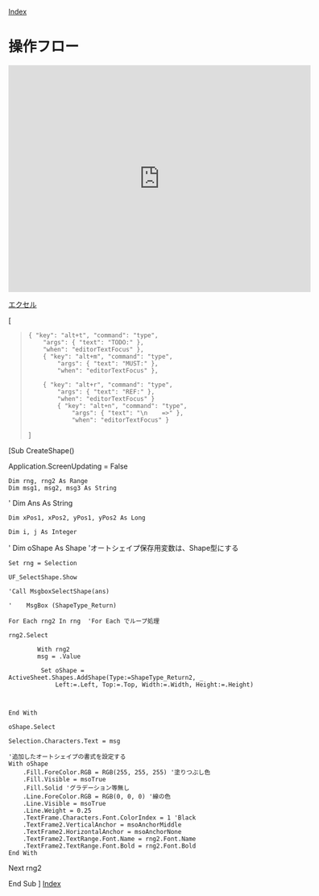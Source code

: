 [Index](../index.md)

# 操作フロー

<iframe src="https://www.google.com/maps/embed?pb=!1m18!1m12!1m3!1d208929.8810166121!2d136.86177914638614!3d35.094732191304296!2m3!1f0!2f0!3f0!3m2!1i1024!2i768!4f13.1!3m3!1m2!1s0x60037d289900c0d3%3A0x3ad975b4d8e88fdd!2z5qG254ut6ZaT5Y-k5oim5aC05YWs5ZyS!5e0!3m2!1sja!2sjp!4v1699783878115!5m2!1sja!2sjp" width="600" height="450" style="border:0;" allowfullscreen="" loading="lazy" referrerpolicy="no-referrer-when-downgrade"></iframe>


[エクセル](./D365基本操作フロー_2023-07-22.xlsx)


 [
>     { "key": "alt+t", "command": "type",
>         "args": { "text": "TODO:" },
>         "when": "editorTextFocus" },
>         { "key": "alt+m", "command": "type",
>             "args": { "text": "MUST:" },
>             "when": "editorTextFocus" },
>      
>         { "key": "alt+r", "command": "type",
>             "args": { "text": "REF:" },
>             "when": "editorTextFocus" }        
>             { "key": "alt+n", "command": "type",
>                 "args": { "text": "\n    =>" },
>                 "when": "editorTextFocus" }        
> ]



[Sub CreateShape()


Application.ScreenUpdating = False

    Dim rng, rng2 As Range
    Dim msg1, msg2, msg3 As String
    
 '   Dim Ans As String
    
   
    Dim xPos1, xPos2, yPos1, yPos2 As Long
    
    Dim i, j As Integer
    
   ' Dim oShape As Shape 'オートシェイプ保存用変数は、Shape型にする

    Set rng = Selection
    
    UF_SelectShape.Show
    
    'Call MsgboxSelectShape(ans)
    
    '    MsgBox (ShapeType_Return)

    For Each rng2 In rng  'For Each でループ処理
        
    rng2.Select
            
            With rng2
            msg = .Value
            
             Set oShape = ActiveSheet.Shapes.AddShape(Type:=ShapeType_Return2, _
                 Left:=.Left, Top:=.Top, Width:=.Width, Height:=.Height)
             
             
           
    End With
            
    oShape.Select
    
    Selection.Characters.Text = msg

    '追加したオートシェイプの書式を設定する
    With oShape
        .Fill.ForeColor.RGB = RGB(255, 255, 255) '塗りつぶし色
        .Fill.Visible = msoTrue
        .Fill.Solid 'グラデーション等無し
        .Line.ForeColor.RGB = RGB(0, 0, 0) '線の色
        .Line.Visible = msoTrue
        .Line.Weight = 0.25
        .TextFrame.Characters.Font.ColorIndex = 1 'Black
        .TextFrame2.VerticalAnchor = msoAnchorMiddle
        .TextFrame2.HorizontalAnchor = msoAnchorNone
        .TextFrame2.TextRange.Font.Name = rng2.Font.Name
        .TextFrame2.TextRange.Font.Bold = rng2.Font.Bold
    End With
        
  Next rng2
    
End Sub
]
[Index](../index.md)
